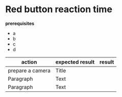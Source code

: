 # Red button reaction time

**prerequisites**
- a
- b
- c
- d

| action | expected result | result |
| --- | --- | --- |
| prepare a camera | Title |
| Paragraph | Text |
| Paragraph | Text |
